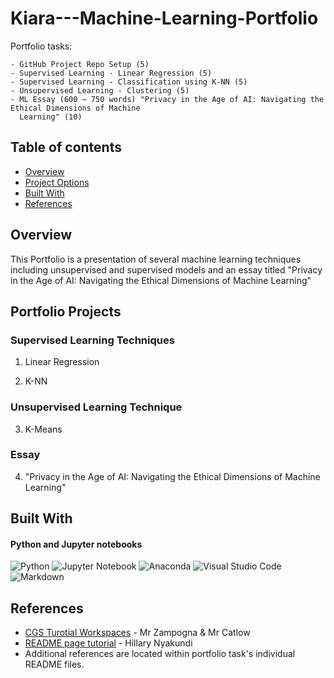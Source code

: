 # Kiara---Machine-Learning-Portfolio

Portfolio tasks:

    - GitHub Project Repo Setup (5)
    - Supervised Learning - Linear Regression (5)
    - Supervised Learning - Classification using K-NN (5)
    - Unsupervised Learning - Clustering (5)
    - ML Essay (600 – 750 words) "Privacy in the Age of AI: Navigating the Ethical Dimensions of Machine
      Learning" (10)

## Table of contents
- [Overview](#overview)
- [Project Options](#portfolio-projects)
- [Built With](#built-with)
- [References](#references)


## Overview

This Portfolio is a presentation of several machine learning techniques including unsupervised and supervised models and an essay titled "Privacy in the Age of AI: Navigating the Ethical Dimensions of Machine Learning"

## Portfolio Projects

### Supervised Learning Techniques
1. Linear Regression
    
2. K-NN

### Unsupervised Learning Technique
3. K-Means

### Essay
4. "Privacy in the Age of AI: Navigating the Ethical Dimensions of Machine Learning"


## Built With

#### Python and Jupyter notebooks

![Python](https://img.shields.io/badge/python-3670A0?style=for-the-badge&logo=python&logoColor=ffdd54)
![Jupyter Notebook](https://img.shields.io/badge/jupyter-%23FA0F00.svg?style=for-the-badge&logo=jupyter&logoColor=white)
![Anaconda](https://img.shields.io/badge/Anaconda-%2344A833.svg?style=for-the-badge&logo=anaconda&logoColor=white)
![Visual Studio Code](https://img.shields.io/badge/Visual%20Studio%20Code-0078d7.svg?style=for-the-badge&logo=visual-studio-code&logoColor=white)
![Markdown](https://img.shields.io/badge/markdown-%23000000.svg?style=for-the-badge&logo=markdown&logoColor=white)


## References

- [CGS Turotial Workspaces](https://edstem.org/au/courses/10395/workspaces/) - Mr Zampogna & Mr Catlow
- [README page tutorial](https://www.freecodecamp.org/news/how-to-write-a-good-readme-file/) - Hillary Nyakundi
- Additional references are located within portfolio task's individual README files.
